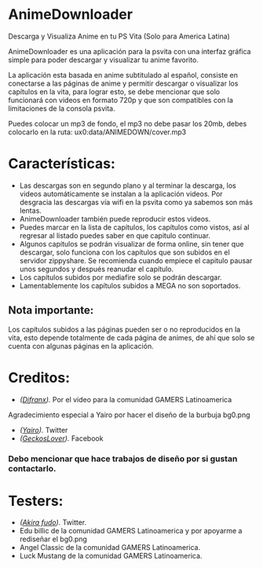 # AnimeDownloader
Descarga y Visualiza Anime en tu PS Vita (Solo para America Latina)

AnimeDownloader es una aplicación para la psvita con una interfaz gráfica simple para poder descargar y visualizar tu anime favorito.

La aplicación esta basada en anime subtitulado al español, consiste en conectarse a las páginas de anime y permitir descargar o visualizar los capítulos en la vita, para lograr esto, se debe mencionar que solo funcionará con videos en formato 720p y que son compatibles con la limitaciones de la consola psvita.

Puedes colocar un mp3 de fondo,  el mp3 no debe pasar los 20mb, debes colocarlo en la ruta:
ux0:data/ANIMEDOWN/cover.mp3

# Características:
- Las descargas son en segundo plano y al terminar la descarga, los videos automáticamente se instalan a la aplicación videos. Por desgracia las descargas vía wifi en la psvita como ya sabemos son más lentas.
- AnimeDownloader también puede reproducir estos videos.
- Puedes marcar en la lista de capítulos, los capítulos como vistos, así al regresar al listado puedes saber en que capitulo continuar.
- Algunos capítulos se podrán visualizar de forma online, sin tener que descargar, solo funciona con los capítulos que son subidos en el servidor zippyshare. Se recomienda cuando empiece el capitulo pausar unos segundos y después reanudar el capítulo.
- Los capítulos subidos por mediafire solo se podrán descargar.
- Lamentablemente los capítulos subidos a MEGA no son soportados.

## Nota importante:
Los capítulos subidos a las páginas pueden ser o no reproducidos en la vita, esto depende totalmente de cada página de animes, de ahí que solo se cuenta con algunas páginas en la aplicación.

# Creditos:
- *([Difranx](https://youtube.com/@Difranx?feature=shares)).* Por el video para la comunidad GAMERS Latinoamerica

Agradecimiento especial a Yairo por hacer el diseño de la burbuja bg0.png
 - *([Yairo](https://twitter.com/geckos_lover)).* Twitter
- *([GeckosLover](https://www.facebook.com/GeckosLover0?mibextid=ZbWKwL)).* Facebook

### Debo mencionar que hace trabajos de diseño por si gustan contactarlo.

# Testers:
- *([Akira fudo](https://twitter.com/akirafu57737345)).* Twitter.
- Edu billic de la comunidad GAMERS Latinoamerica y por apoyarme a rediseñar el bg0.png
- Angel Classic de la comunidad GAMERS Latinoamerica.
- Luck Mustang de la comunidad GAMERS Latinoamerica.
